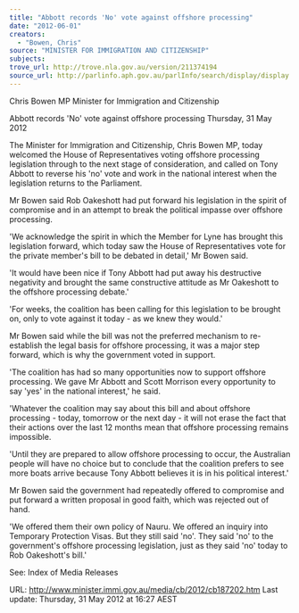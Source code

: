 ```yaml
---
title: "Abbott records 'No' vote against offshore processing"
date: "2012-06-01"
creators:
  - "Bowen, Chris"
source: "MINISTER FOR IMMIGRATION AND CITIZENSHIP"
subjects:
trove_url: http://trove.nla.gov.au/version/211374194
source_url: http://parlinfo.aph.gov.au/parlInfo/search/display/display.w3p;query=Id%3A%22media/pressrel/2275332%22
---
```


 Chris Bowen MP  Minister for Immigration and Citizenship   

 Abbott records 'No' vote against offshore  processing  Thursday, 31 May 2012 

 The Minister for Immigration and Citizenship, Chris Bowen MP, today welcomed the  House of Representatives voting offshore processing legislation through to the next  stage of consideration, and called on Tony Abbott to reverse his 'no' vote and work in  the national interest when the legislation returns to the Parliament. 

 Mr Bowen said Rob Oakeshott had put forward his legislation in the spirit of  compromise and in an attempt to break the political impasse over offshore  processing. 

 'We acknowledge the spirit in which the Member for Lyne has brought this legislation  forward, which today saw the House of Representatives vote for the private  member's bill to be debated in detail,' Mr Bowen said. 

 'It would have been nice if Tony Abbott had put away his destructive negativity and  brought the same constructive attitude as Mr Oakeshott to the offshore processing  debate.' 

 'For weeks, the coalition has been calling for this legislation to be brought on, only to  vote against it today - as we knew they would.' 

 Mr Bowen said while the bill was not the preferred mechanism to re-establish the  legal basis for offshore processing, it was a major step forward, which is why the  government voted in support. 

 'The coalition has had so many opportunities now to support offshore processing.  We gave Mr Abbott and Scott Morrison every opportunity to say 'yes' in the national  interest,' he said. 

 'Whatever the coalition may say about this bill and about offshore processing - today,  tomorrow or the next day - it will not erase the fact that their actions over the last 12  months mean that offshore processing remains impossible. 

 'Until they are prepared to allow offshore processing to occur, the Australian people  will have no choice but to conclude that the coalition prefers to see more boats arrive  because Tony Abbott believes it is in his political interest.' 

 Mr Bowen said the government had repeatedly offered to compromise and put  forward a written proposal in good faith, which was rejected out of hand. 

 'We offered them their own policy of Nauru. We offered an inquiry into Temporary  Protection Visas. But they still said 'no'. They said 'no' to the government's offshore  processing legislation, just as they said 'no' today to Rob Oakeshott's bill.' 

 

 See: Index of Media Releases 

 URL: http://www.minister.immi.gov.au/media/cb/2012/cb187202.htm  Last update: Thursday, 31 May 2012 at 16:27 AEST  

